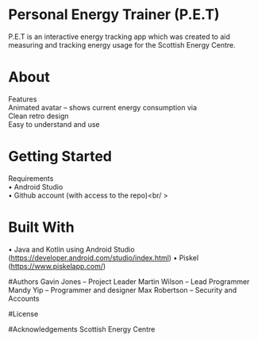 # Personal Energy Trainer (P.E.T)
P.E.T is an interactive energy tracking app which was created to aid measuring and tracking energy usage for the Scottish Energy Centre.

# About
Features  
Animated avatar – shows current energy consumption via  
Clean retro design  
Easy to understand and use  

# Getting Started
Requirements  
• Android Studio<br />
• Github account (with access to the repo)<br/ >
<br />

# Built With
• Java and Kotlin using Android Studio  (https://developer.android.com/studio/index.html)
• Piskel (https://www.piskelapp.com/)


#Authors
Gavin Jones – Project Leader
Martin Wilson – Lead Programmer
Mandy Yip – Programmer and designer
Max Robertson – Security and Accounts

#License

#Acknowledgements
Scottish Energy Centre
